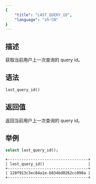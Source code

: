 ```yaml
---
{
    "title": "LAST_QUERY_ID",
    "language": "zh-CN"
}
---
```


## 描述

获取当前用户上一次查询的 query id。

## 语法

```sql
last_query_id()
```

## 返回值

返回当前用户上一次查询的 query id。

## 举例

```sql
select last_query_id();
```

```text
+-----------------------------------+
| last_query_id()                   |
+-----------------------------------+
| 128f913c3ec84a1e-b834bd0262cc090a |
+-----------------------------------+
```